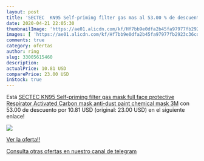 ```yaml
---
layout: post
title: 'SECTEC  KN95 Self-priming filter gas mas al 53.00 % de descuento'
date: 2020-04-21 22:05:30
thumbnailImage: 'https://ae01.alicdn.com/kf/Hf7bb9e0dfa2b45fa97977fb2923c36cdK/SECTEC-KN95-Self-priming-filter-gas-mask-full-face-protective-Respirator-Activated-Carbon-mask-anti-dust.jpg_350x350._SL200_.jpg'
images: [ 'https://ae01.alicdn.com/kf/Hf7bb9e0dfa2b45fa97977fb2923c36cdK/SECTEC-KN95-Self-priming-filter-gas-mask-full-face-protective-Respirator-Activated-Carbon-mask-anti-dust.jpg_350x350._SL200_.jpg' ]
comments: true
category: ofertas
author: ring
slug: 33005615460
description:
actualPrice: 10.81 USD
comparePrice: 23.00 USD
inStock: true
---
```


Está [SECTEC  KN95 Self-priming filter gas mask full face protective Respirator Activated Carbon mask anti-dust paint chemical mask 3M](https://www.amazon.com/dp/33005615460/?tag=redken08-20) con 53.00 de descuento por 10.81 USD (original: 23.00 USD) en el siguiente enlace!

[![](https://ae01.alicdn.com/kf/Hf7bb9e0dfa2b45fa97977fb2923c36cdK/SECTEC-KN95-Self-priming-filter-gas-mask-full-face-protective-Respirator-Activated-Carbon-mask-anti-dust.jpg_350x350._SL200_.jpg)](https://www.amazon.com/dp/33005615460/?tag=redken08-20)

[Ver la oferta!!](https://www.amazon.com/dp/33005615460/?tag=redken08-20)

[Consulta otras ofertas en nuestro canal de telegram](https://t.me/s/ofertas25)
